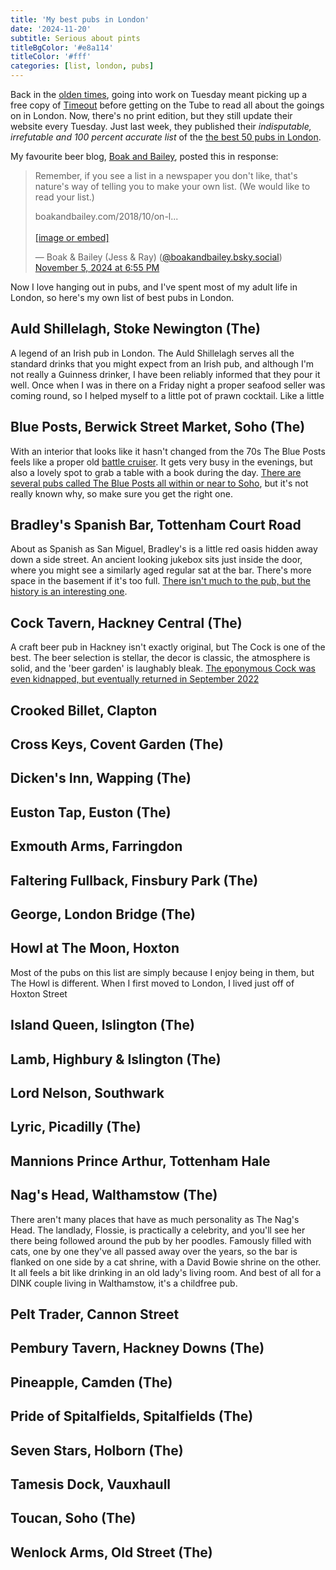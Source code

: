 ```yaml
---
title: 'My best pubs in London'
date: '2024-11-20'
subtitle: Serious about pints
titleBgColor: '#e8a114'
titleColor: '#fff'
categories: [list, london, pubs]
---
```


Back in the [olden times](/blog/remote-lurking), going into work on Tuesday meant picking up a free copy of [Timeout](https://www.timeout.com/london) before getting on the Tube to read all about the goings on in London. Now, there's no print edition, but they still update their website every Tuesday. Just last week, they published their _indisputable, irrefutable and 100 percent accurate list_ of the [the best 50 pubs in London](https://www.timeout.com/london/bars-and-pubs/the-best-pubs-in-london).

My favourite beer blog, [Boak and Bailey](https://boakandbailey.com/), posted this in response:

<blockquote class="bluesky-embed" data-bluesky-uri="at://did:plc:exhx5q5gbqbxphm6cvga76dr/app.bsky.feed.post/3la7vtc5obo25" data-bluesky-cid="bafyreigvw3vbywjdsvw4ufehhiih7ncad5mqvhnv5kyxjtwpe2gu5jql5a"><p lang="en">Remember, if you see a list in a newspaper you don&#x27;t like, that&#x27;s nature&#x27;s way of telling you to make your own list. (We would like to read your list.)

boakandbailey.com/2018/10/on-l...<br><br><a href="https://bsky.app/profile/did:plc:exhx5q5gbqbxphm6cvga76dr/post/3la7vtc5obo25?ref_src=embed">[image or embed]</a></p>&mdash; Boak &amp; Bailey (Jess &amp; Ray) (<a href="https://bsky.app/profile/did:plc:exhx5q5gbqbxphm6cvga76dr?ref_src=embed">@boakandbailey.bsky.social</a>) <a href="https://bsky.app/profile/did:plc:exhx5q5gbqbxphm6cvga76dr/post/3la7vtc5obo25?ref_src=embed">November 5, 2024 at 6:55 PM</a></blockquote><script async src="https://embed.bsky.app/static/embed.js" charset="utf-8"></script>

Now I love hanging out in pubs, and I've spent most of my adult life in London, so here's my own list of best pubs in London.

## Auld Shillelagh, Stoke Newington (The)

A legend of an Irish pub in London. The Auld Shillelagh serves all the standard drinks that you might expect from an Irish pub, and although I'm not really a Guinness drinker, I have been reliably informed that they pour it well. Once when I was in there on a Friday night a proper seafood seller was coming round, so I helped myself to a little pot of prawn cocktail. Like a little

## Blue Posts, Berwick Street Market, Soho (The)

With an interior that looks like it hasn't changed from the 70s The Blue Posts feels like a proper old [battle cruiser](https://www.urbandictionary.com/define.php?term=battle%20cruiser). It gets very busy in the evenings, but also a lovely spot to grab a table with a book during the day. [There are several pubs called The Blue Posts all within or near to Soho](https://londonist.com/london/food-and-drink/the-blue-posts-pub-crawl), but it's not really known why, so make sure you get the right one.

## Bradley's Spanish Bar, Tottenham Court Road

About as Spanish as San Miguel, Bradley's is a little red oasis hidden away down a side street. An ancient looking jukebox sits just inside the door, where you might see a similarly aged regular sat at the bar. There's more space in the basement if it's too full. [There isn't much to the pub, but the history is an interesting one](https://londoninbits.substack.com/p/bradleys-lager-and-shots-in-no-mans).

## Cock Tavern, Hackney Central (The)

A craft beer pub in Hackney isn't exactly original, but The Cock is one of the best. The beer selection is stellar, the decor is classic, the atmosphere is solid, and the 'beer garden' is laughably bleak. [The eponymous Cock was even kidnapped, but eventually returned in September 2022](https://www.instagram.com/p/CiSbggAIgVU/?img_index=1)

## Crooked Billet, Clapton
## Cross Keys, Covent Garden (The)
## Dicken's Inn, Wapping (The)
## Euston Tap, Euston (The)
## Exmouth Arms, Farringdon
## Faltering Fullback, Finsbury Park (The)
## George, London Bridge (The)
## Howl at The Moon, Hoxton

Most of the pubs on this list are simply because I enjoy being in them, but The Howl is different. When I first moved to London, I lived just off of Hoxton Street

## Island Queen, Islington (The)
## Lamb, Highbury & Islington (The)
## Lord Nelson, Southwark
## Lyric, Picadilly (The)
## Mannions Prince Arthur, Tottenham Hale
## Nag's Head, Walthamstow (The)

There aren't many places that have as much personality as The Nag's Head. The landlady, Flossie, is practically a celebrity, and you'll see her there being followed around the pub by her poodles. Famously filled with cats, one by one they've all passed away over the years, so the bar is flanked on one side by a cat shrine, with a David Bowie shrine on the other. It all feels a bit like drinking in an old lady's living room. And best of all for a DINK couple living in Walthamstow, it's a childfree pub.

## Pelt Trader, Cannon Street
## Pembury Tavern, Hackney Downs (The)
## Pineapple, Camden (The)
## Pride of Spitalfields, Spitalfields (The)
## Seven Stars, Holborn (The)
## Tamesis Dock, Vauxhaull
## Toucan, Soho (The)
## Wenlock Arms, Old Street (The)
